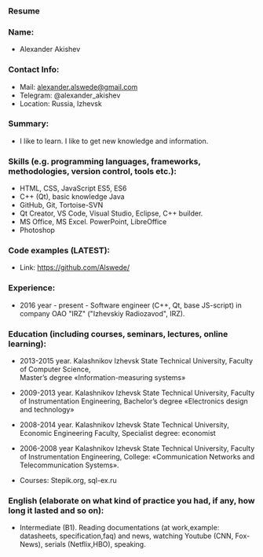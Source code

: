 ### Resume ###

### Name: ###
* Alexander Akishev
 ### Contact Info: ###
* Mail: alexander.alswede@gmail.com
* Telegram: @alexander_akishev
* Location: Russia, Izhevsk   
            
 ### Summary: ###
* I like to learn. I like to get new knowledge and information. 

### Skills (e.g. programming languages, frameworks, methodologies, version control, tools etc.): ###
*	HTML, CSS, JavaScript ES5, ES6
*	C++ (Qt), basic knowledge Java
*	GitHub, Git, Tortoise-SVN
*	Qt Creator,  VS Code, Visual Studio, Eclipse, C++ builder. 
*	MS Office, MS Excel. PowerPoint, LibreOffice
*	Photoshop

### Code examples (LATEST): ###
* Link: https://github.com/Alswede/

### Experience: ###
* 2016 year - present - Software engineer (С++, Qt, base JS-script) in company OAO "IRZ" ("Izhevskiy Radiozavod", IRZ).

### Education (including courses, seminars, lectures, online learning): ###

* 2013-2015 year. Kalashnikov Izhevsk State Technical University, 
 Faculty of Computer Science,  
Master’s degree  «Information-measuring systems»

* 2009-2013 year. Kalashnikov Izhevsk State Technical University, 
Faculty of Instrumentation Engineering, 
Bachelor’s degree  «Electronics design and technology»

* 2008-2014 year. Kalashnikov Izhevsk State Technical University,
Economic Engineering Faculty, 
Specialist degree: economist

* 2006-2008 year Kalashnikov Izhevsk State Technical University,
Faculty of Instrumentation Engineering,
College: «Communication Networks and Telecommunication Systems».

* Courses: Stepik.org, sql-ex.ru

### English (elaborate on what kind of practice you had, if any, how long it lasted and so on): ###
* Intermediate (B1). Reading documentations (at work,example: datasheets, specification,faq) and news, watching Youtube (CNN, Fox-News), serials (Netflix,HBO), speaking.
